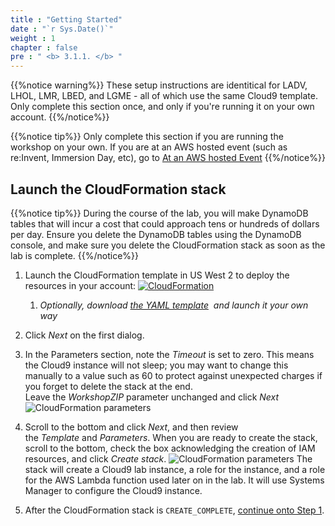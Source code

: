 ```yaml
---
title : "Getting Started"
date : "`r Sys.Date()`"
weight : 1
chapter : false
pre : " <b> 3.1.1. </b> "
---
```


{{%notice warning%}}
These setup instructions are identitical for LADV, LHOL, LMR, LBED, and LGME - all of which use the same Cloud9 template. Only complete this section once, and only if you're running it on your own account.
{{%/notice%}}

{{%notice tip%}}
Only complete this section if you are running the workshop on your own. If you are at an AWS hosted event (such as re:Invent, Immersion Day, etc), go to [At an AWS hosted Event](https://catalog.workshops.aws/dynamodb-labs/en-US/design-patterns/setup/aws-ws-event)
{{%/notice%}}

## Launch the CloudFormation stack

{{%notice tip%}}
During the course of the lab, you will make DynamoDB tables that will incur a cost that could approach tens or hundreds of dollars per day. Ensure you delete the DynamoDB tables using the DynamoDB console, and make sure you delete the CloudFormation stack as soon as the lab is complete.
{{%/notice%}}

1. Launch the CloudFormation template in US West 2 to deploy the resources in your account: [![CloudFormation](https://static.us-east-1.prod.workshops.aws/public/c768eb2c-360b-491e-8422-bfd253e11581/static/images/cloudformation-launch-stack.png)](https://console.aws.amazon.com/cloudformation/home?region=us-west-2#/stacks/new?stackName=DynamoDBID&templateURL=https://s3.amazonaws.com/amazon-dynamodb-labs.com/assets/C9.yaml)
    
    1. _Optionally, download [the YAML template](https://s3.amazonaws.com/amazon-dynamodb-labs.com/assets/C9.yaml)  and launch it your own way_
2. Click _Next_ on the first dialog.
    
3. In the Parameters section, note the _Timeout_ is set to zero. This means the Cloud9 instance will not sleep; you may want to change this manually to a value such as 60 to protect against unexpected charges if you forget to delete the stack at the end.  
    Leave the _WorkshopZIP_ parameter unchanged and click _Next_ ![CloudFormation parameters](/images/3/3.1/1.png)
    
4. Scroll to the bottom and click _Next_, and then review the _Template_ and _Parameters_. When you are ready to create the stack, scroll to the bottom, check the box acknowledging the creation of IAM resources, and click _Create stack_. ![CloudFormation parameters](https://static.us-east-1.prod.workshops.aws/public/c768eb2c-360b-491e-8422-bfd253e11581/static/images/awsconsole2.png) The stack will create a Cloud9 lab instance, a role for the instance, and a role for the AWS Lambda function used later on in the lab. It will use Systems Manager to configure the Cloud9 instance.
    
5. After the CloudFormation stack is `CREATE_COMPLETE`, [continue onto Step 1](https://catalog.workshops.aws/dynamodb-labs/en-US/design-patterns/setup/Step1).